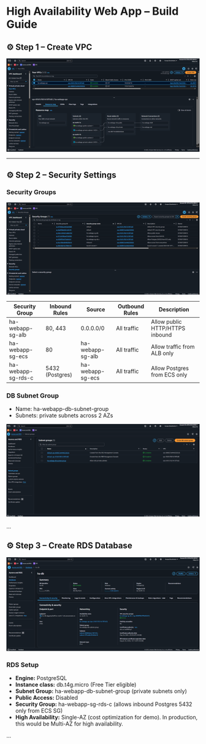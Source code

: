 # High Availability Web App – Build Guide

## ⚙️ Step 1 – Create VPC

![VPC](./screenshots/01_VPC.png)

---

## ⚙️ Step 2 – Security Settings

### Security Groups

![Security Groups](./screenshots/02_Security_Groups.png)

| Security Group       | Inbound Rules             | Source                 | Outbound Rules  | Description                          |
|----------------------|---------------------------|------------------------|-----------------|--------------------------------------|
| ha-webapp-sg-alb     | 80, 443                   | 0.0.0.0/0              | All traffic     | Allow public HTTP/HTTPS inbound      |
| ha-webapp-sg-ecs     | 80                        | ha-webapp-sg-alb       | All traffic     | Allow traffic from ALB only          |
| ha-webapp-sg-rds-c   | 5432 (Postgres)           | ha-webapp-sg-ecs       | All traffic     | Allow Postgres from ECS only         |

### DB Subnet Group
- Name: ha-webapp-db-subnet-group
- Subnets: private subnets across 2 AZs

![Subnets](./screenshots/02_Subnets.png)

...

## ⚙️ Step 3 – Create RDS Database

![Subnets](./screenshots/03_RDS.png)

### RDS Setup
- **Engine:** PostgreSQL
- **Instance class:** db.t4g.micro (Free Tier eligible)
- **Subnet Group:** ha-webapp-db-subnet-group (private subnets only)
- **Public Access:** Disabled
- **Security Group:** ha-webapp-sg-rds-c (allows inbound Postgres 5432 only from ECS SG)
- **High Availability:** Single-AZ (cost optimization for demo). In production, this would be Multi-AZ for high availability.

...



